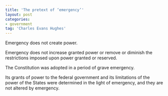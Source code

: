 ```yaml
---
title: 'The pretext of ‘emergency’'
layout: post
categories:
- government
tag: 'Charles Evans Hughes'
---
```


Emergency does not create power.

Emergency does not increase granted power or remove or diminish the restrictions imposed upon power granted or reserved.  
  
The Constitution was adopted in a period of grave emergency.

Its grants of power to the federal government and its limitations of the power of the States were determined in the light of emergency, and they are not altered by emergency.